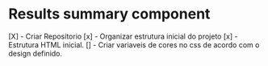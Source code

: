 
# Results summary component

[X] - Criar Repositorio
[x] - Organizar estrutura inicial do projeto
[x] - Estrutura HTML inicial.
[] - Criar variaveis de cores no css de acordo com o design definido.


<!--
  Your Result
  76
  of 100

  Great
  You scored higher than 65% of the people who have taken these tests.
  
  Summary

  Reaction
  80 / 100

  Memory
  92 / 100

  Verbal
  61 / 100

  Visual
  72 / 100

  Continue
->